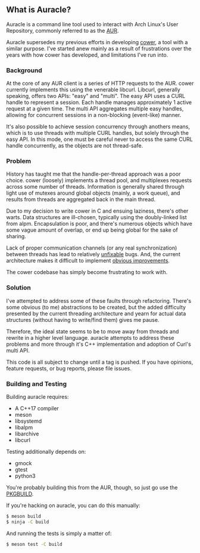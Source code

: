 ## What is Auracle?

Auracle is a command line tool used to interact with Arch Linux's User
Repository, commonly referred to as the [AUR](https://aur.archlinux.org).

Auracle supersedes my previous efforts in developing
[cower](https://github.com/falconindy/cower), a tool with a similar purpose.
I've started anew mainly as a result of frustrations over the years with how
cower has developed, and limitations I've run into.

### Background

At the core of any AUR client is a series of HTTP requests to the AUR. cower
currently implements this using the venerable libcurl. Libcurl, generally
speaking, offers two APIs: "easy" and "multi". The easy API uses a CURL handle
to represent a session. Each handle manages approximately 1 active request at
a given time. The multi API aggregates multiple easy handles, allowing for
concurrent sessions in a non-blocking (event-like) manner.

It's also possible to achieve session concurrency through anothers means, which
is to use threads with multiple CURL handles, but solely through the easy API.
In this mode, one must be careful never to access the same CURL handle
concurrently, as the objects are not thread-safe.

### Problem

History has taught me that the handle-per-thread approach was a poor choice.
cower (loosely) implements a thread pool, and multiplexes requests across some
number of threads. Information is generally shared through light use of mutexes
around global objects (mainly, a work queue), and results from threads are
aggregated back in the main thread.

Due to my decision to write cower in C and ensuing laziness, there's other
warts.  Data structures are ill-chosen, typically using the doubly-linked list
from alpm. Encapsulation is poor, and there's numerous objects which have some
vague amount of overlap, or end up being global for the sake of sharing.

Lack of proper communication channels (or any real synchronization) between
threads has lead to relatively
[unfixable](https://github.com/falconindy/cower/issues/90) bugs. And, the
current architecture makes it difficult to implement [obvious
improvements](https://github.com/falconindy/cower/issues/90).

The cower codebase has simply become frustrating to work with.

### Solution

I've attempted to address some of these faults through refactoring. There's
some obvious (to me) abstractions to be created, but the added difficulty
presented by the current threading architecture and yearn for actual data
structures (without having to write/find them) gives me pause.

Therefore, the ideal state seems to be to move away from threads and rewrite in
a higher level language. auracle attempts to address these problems and more
through it's C++ implementation and adoption of Curl's multi API.

This code is all subject to change until a tag is pushed. If you have opinions,
feature requests, or bug reports, please file issues.

### Building and Testing

Building auracle requires:

* A C++17 compiler
* meson
* libsystemd
* libalpm
* libarchive
* libcurl

Testing additionally depends on:

* gmock
* gtest
* python3

You're probably building this from the AUR, though, so just go use the
[PKGBUILD](https://aur.archlinux.org/packages/auracle-git).

If you're hacking on auracle, you can do this manually:

```sh
$ meson build
$ ninja -C build
```

And running the tests is simply a matter of:

```sh
$ meson test -C build
```
